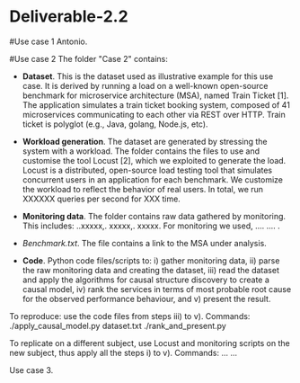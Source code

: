 # Deliverable-2.2

#Use case 1 
Antonio. 

#Use case 2 
The folder "Case 2" contains: 
- **Dataset**. This is the dataset used as illustrative example for this use case. It is derived by running a load on a well-known open-source benchmark for microservice  architecture (MSA), named Train Ticket [1].  The application simulates a train ticket booking system, composed of 41 microservices communicating to each other via REST over HTTP. Train ticket is  polyglot (e.g., Java, golang, Node.js, etc). 

- **Workload generation**. The dataset are generated by stressing the system with a workload. The folder contains the files to use and customise the tool Locust [2], which we exploited to generate the load. Locust is a distributed, open-source load testing tool that simulates concurrent users in an application for each benchmark. We customize the workload to reflect the behavior of real users. In total, we run XXXXXX queries per second for XXX time.  

- **Monitoring data**. The folder contains raw data gathered by monitoring. This includes: ..xxxxx,.   xxxxx,. xxxxx. For monitoring we used, .... .... .  

- *Benchmark.txt*. The file contains a link to the MSA under analysis.  

- **Code**. Python code files/scripts to: i) gather monitoring data, ii) parse the raw monitoring data and creating the dataset, iii) read the dataset and apply the algorithms for causal structure discovery to create a causal model, iv) rank the services in terms of most probable root cause for the observed performance behaviour, and v) present the result.  

To reproduce:  use the code files from steps iii) to v). 
Commands: 
./apply_causal_model.py dataset.txt
./rank_and_present.py
 
To replicate on a different subject, use Locust and monitoring scripts on the new subject, thus apply all the steps i) to v). 
Commands:
... 
...



Use case 3. 



